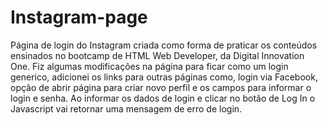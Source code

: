 # Instagram-page

Página de login do Instagram criada como forma de praticar os conteúdos ensinados no bootcamp de HTML Web Developer, da Digital Innovation One. Fiz algumas modificações na página para ficar como um login generico, adicionei os links para outras páginas como, login via Facebook, opção de abrir página para criar novo perfil e os campos para informar o login e senha. Ao informar os dados de login e clicar no botão de Log In o Javascript vai retornar uma mensagem de erro de login.
